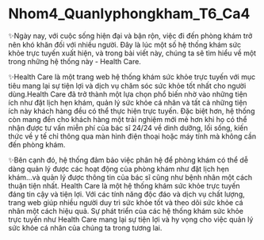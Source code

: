# Nhom4_Quanlyphongkham_T6_Ca4
✨Ngày nay, với cuộc sống hiện đại và bận rộn, việc đi đến phòng khám trở nên khó khăn đối với nhiều người. Đây là lúc một số hệ thống khám sức khỏe trực tuyến xuất hiện, và trong bài viết này, chúng ta sẽ tìm hiểu về một trong những hệ thống này - Health Care.

✨Health Care là một trang web hệ thống khám sức khỏe trực tuyến với mục tiêu mang lại sự tiện lợi và dịch vụ chăm sóc sức khỏe tốt nhất cho người dùng.Health Care đã trở thành một lựa chọn phổ biến nhờ vào những tiện ích như đặt lịch hẹn khám, quản lý sức khỏe cá nhân và tất cả những tiện ích này khách hàng đều có thể thực hiện trực tuyến. Đặc biệt hơn, hệ thống còn mang đến cho khách hàng một trải nghiệm mới mẻ hơn khi họ có thể nhận được tư vấn miễn phí của bác sĩ 24/24 về dinh dưỡng, lối sống, kiến thức về y tế chỉ thông qua màn hình điện thoại hoặc máy tính mà không cần đến phòng khám. 

✨Bên cạnh đó, hệ thống đảm bảo việc phân hệ để phòng khám có thể dễ dàng quản lý được các hoạt động của phòng khám như đặt lịch hẹn khám...và quản lý được thông tin của bác sĩ cũng như bệnh nhân một cách thuận tiện nhất.                                              Health Care là một hệ thống khám sức khỏe trực tuyến đáng tin cậy và tiện lợi. Với các tính năng độc đáo và dịch vụ chất lượng, trang web giúp nhiều người duy trì sức khỏe tốt và theo dõi sức khỏe cá nhân một cách hiệu quả. Sự phát triển của các hệ thống khám sức khỏe trực tuyến như Health Care mang lại sự tiện lợi và hy vọng cho việc quản lý sức khỏe cá nhân của chúng ta trong tương lai.
